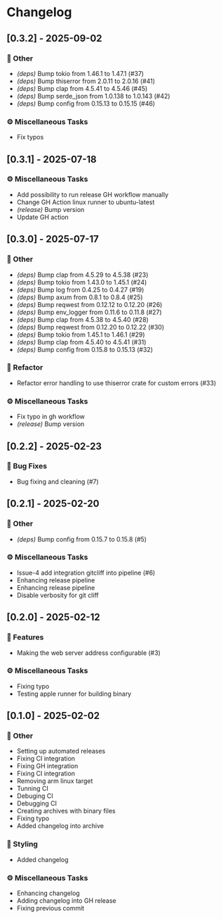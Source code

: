 # Changelog

## [0.3.2] - 2025-09-02

### 💼 Other

- *(deps)* Bump tokio from 1.46.1 to 1.47.1 (#37)
- *(deps)* Bump thiserror from 2.0.11 to 2.0.16 (#41)
- *(deps)* Bump clap from 4.5.41 to 4.5.46 (#45)
- *(deps)* Bump serde_json from 1.0.138 to 1.0.143 (#42)
- *(deps)* Bump config from 0.15.13 to 0.15.15 (#46)

### ⚙️ Miscellaneous Tasks

- Fix typos

## [0.3.1] - 2025-07-18

### ⚙️ Miscellaneous Tasks

- Add possibility to run release GH workflow manually
- Change GH Action linux runner to ubuntu-latest
- *(release)* Bump version
- Update GH action

## [0.3.0] - 2025-07-17

### 💼 Other

- *(deps)* Bump clap from 4.5.29 to 4.5.38 (#23)
- *(deps)* Bump tokio from 1.43.0 to 1.45.1 (#24)
- *(deps)* Bump log from 0.4.25 to 0.4.27 (#19)
- *(deps)* Bump axum from 0.8.1 to 0.8.4 (#25)
- *(deps)* Bump reqwest from 0.12.12 to 0.12.20 (#26)
- *(deps)* Bump env_logger from 0.11.6 to 0.11.8 (#27)
- *(deps)* Bump clap from 4.5.38 to 4.5.40 (#28)
- *(deps)* Bump reqwest from 0.12.20 to 0.12.22 (#30)
- *(deps)* Bump tokio from 1.45.1 to 1.46.1 (#29)
- *(deps)* Bump clap from 4.5.40 to 4.5.41 (#31)
- *(deps)* Bump config from 0.15.8 to 0.15.13 (#32)

### 🚜 Refactor

- Refactor error handling to use thiserror crate for custom errors (#33)

### ⚙️ Miscellaneous Tasks

- Fix typo in gh workflow
- *(release)* Bump version

## [0.2.2] - 2025-02-23

### 🐛 Bug Fixes

- Bug fixing and cleaning (#7)

## [0.2.1] - 2025-02-20

### 💼 Other

- *(deps)* Bump config from 0.15.7 to 0.15.8 (#5)

### ⚙️ Miscellaneous Tasks

- Issue-4 add integration gitcliff into pipeline (#6)
- Enhancing release pipeline
- Enhancing release pipeline
- Disable verbosity for git cliff

## [0.2.0] - 2025-02-12

### 🚀 Features

- Making the web server address configurable (#3)

### ⚙️ Miscellaneous Tasks

- Fixing typo
- Testing apple runner for building binary

## [0.1.0] - 2025-02-02

### 💼 Other

- Setting up automated releases
- Fixing CI integration
- Fixing GH integration
- Fixing CI integration
- Removing arm linux target
- Tunning CI
- Debuging CI
- Debugging CI
- Creating archives with binary files
- Fixing typo
- Added changelog into archive

### 🎨 Styling

- Added changelog

### ⚙️ Miscellaneous Tasks

- Enhancing changelog
- Adding changelog into GH release
- Fixing previous commit

<!-- generated by git-cliff -->
